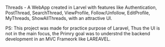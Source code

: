 Threads -  A WebApp created in Larvel with features like Authentication, PostThread, SearchThread, ViewProfile, Follow/Unfollow, EditProfile, MyThreads, ShowAllThreads, with an attractive UI.

PS: This project was made for practice purpose of Laravel, Thus the UI is not in the main focus, the Primry goal was to understnd the backend development in an MVC Frameork like LAREAVEL.
